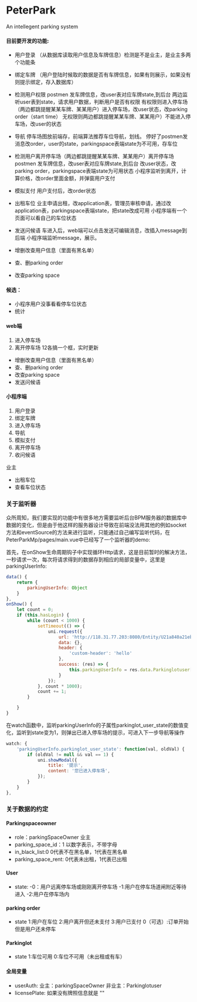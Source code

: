 # PeterPark
An intellegent parking system

#### 目前要开发的功能:
+ 用户登录
（从数据库读取用户信息及车牌信息）检测是不是业主，是业主多两个功能条
+ 绑定车牌
（用户登陆时候取的数据是否有车牌信息，如果有则展示，如果没有则提示绑定，存入数据库）
+ 检测用户权限
    postmen 发车牌信息，改user表对应车牌state,到后台
    两边监听user表到state，请求用户数据，判断用户是否有权限
    有权限则进入停车场（两边都跳提醒某某车牌、某某用户）进入停车场，改user状态，改parking order（start time）
    无权限则两边都跳提醒某某车牌、某某用户）不能进入停车场，改user的状态
+ 导航
停车场图放前端存，前端算法推荐车位导航，划线。
停好了postmen发消息改order，user的state，parkingspace表端state为不可用，存车位

+ 检测用户离开停车场（两边都跳提醒某某车牌、某某用户）离开停车场
postmen 发车牌信息，改user表对应车牌state,到后台
改user状态，改parking order，parkingspace表端state为可用状态
小程序监听到离开，计算价格，改order里面金额，并弹窗用户支付
+ 模拟支付
用户支付后，改order状态

+ 出租车位
业主申请出租，改application表，管理员审核申请，通过改application表，parkingspace表端state，把state改成可用
小程序端有一个页面可以看自己的车位状态

+ 发送问候语
车进入后，web端可以点击发送可编辑消息，改插入message到后端
小程序端监听message，展示。

+ 增删改查用户信息（里面有黑名单）
+ 查、删parking order
+ 改查parking space



#### 候选：
+ 小程序用户没事看看停车位状态
+ 统计

#### web端
1.  进入停车场
2.  离开停车场
12各搞一个框，实时更新
+ 增删改查用户信息（里面有黑名单）
+ 查、删parking order
+ 改查parking space
+ 发送问候语


#### 小程序端
1. 用户登录
2. 绑定车牌
3. 进入停车场
4. 导航
5. 模拟支付
6. 离开停车场
7. 收问候语

业主
+ 出租车位
+ 查看车位状态



### 关于监听器

众所周知，我们要实现的功能中有很多地方需要监听后台BPM服务器的数据库中数据的变化，但是由于他这样的服务器设计导致在前端没法用其他的例如socket方法和eventSource的方法来进行监听，只能通过自己编写监听代码，在PeterParkMp/pages/main.vue中已经写了一个监听器的demo:

首先，在onShow生命周期钩子中实现循环Http请求，这是目前暂时的解决方法，一秒请求一次，每次将请求得到的数据存到相应的局部变量中，这里是parkingUserInfo:

```js
data() {
	return {
		parkingUserInfo: Object
	}
},
onShow() {
	let count = 0;
	if (this.hasLogin) {
		while (count < 1000) {
			setTimeout(() => {
				uni.request({
					url: 'http://118.31.77.203:8080/Entity/U21a840a21ebf11/PeterPark/Parkinglotuser/?Parkinglotuser.parkinglot_user_id=45',
					data: {},
					header: {
						'custom-header': 'hello'
					},
					success: (res) => {
						this.parkingUserInfo = res.data.Parkinglotuser[0];
					}
				});
			}, count * 1000);
			count += 1;
		}

	}
}
```

在watch函数中，监听parkingUserInfo的子属性parkinglot_user_state的数值变化，监听到state变为1，则弹出已进入停车场的提示，可进入下一步导航等操作

```javascript
watch: {
	'parkingUserInfo.parkinglot_user_state': function(val, oldVal) {
		if (oldVal != null && val == 1) {
			uni.showModal({
				title: '提示',
				content: '您已进入停车场',
			});
		}
	}
},
```
### 关于数据的约定
#### Parkingspaceowner
+ role：parkingSpaceOwner 业主
+ parking_space_id：1 以数字表示，不带字母
+ in_black_list:0 0代表不在黑名单，1代表在黑名单
+ parking_space_rent: 0代表未出租，1代表已出租

#### User

+ state: 
-0：用户远离停车场或刚刚离开停车场 
-1:用户在停车场道闸附近等待进入 
-2:用户在停车场内 

#### parking order
+ state 1:用户在车位 2:用户离开但还未支付 3:用户已支付 0（可选）:订单开始但是用户还未停车

#### Parkinglot
+ state 1:车位可用 0:车位不可用（未出租或有车）

#### 全局变量
+ userAuth: 业主：parkingSpaceOwner 非业主：Parkinglotuser
+ licensePlate: 如果没有牌照信息就是 ""
